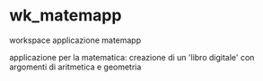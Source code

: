 # wk_matemapp
workspace applicazione matemapp

applicazione per la matematica: creazione di un 'libro digitale' con argomenti di aritmetica e geometria
